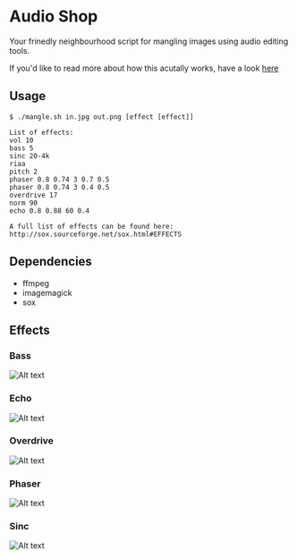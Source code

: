 # Audio Shop
Your frinedly neighbourhood script for mangling images using audio editing tools.

If you'd like to read more about how this acutally works, have a look [here](http://memcpy.io/audio-editing-images.html)

## Usage
    $ ./mangle.sh in.jpg out.png [effect [effect]]
    
    List of effects:
    vol 10
    bass 5
    sinc 20-4k
    riaa
    pitch 2
    phaser 0.8 0.74 3 0.7 0.5
    phaser 0.8 0.74 3 0.4 0.5
    overdrive 17
    norm 90
    echo 0.8 0.88 60 0.4
    
    A full list of effects can be found here: http://sox.sourceforge.net/sox.html#EFFECTS
    
## Dependencies
 * ffmpeg
 * imagemagick
 * sox

## Effects
### Bass
![Alt text](/../media/eiffel_tower_bass.jpg?raw=true "eiffel_tower bass")

### Echo
![Alt text](/../media/eiffel_tower_echo.jpg?raw=true "eiffel_tower echo")

### Overdrive
![Alt text](/../media/eiffel_tower_overdrive.jpg?raw=true "eiffel_tower overdrive")

### Phaser
![Alt text](/../media/eiffel_tower_phaser.jpg?raw=true "eiffel_tower phaser")

### Sinc
![Alt text](/../media/eiffel_tower_sinc.jpg?raw=true "eiffel_tower sinc")
